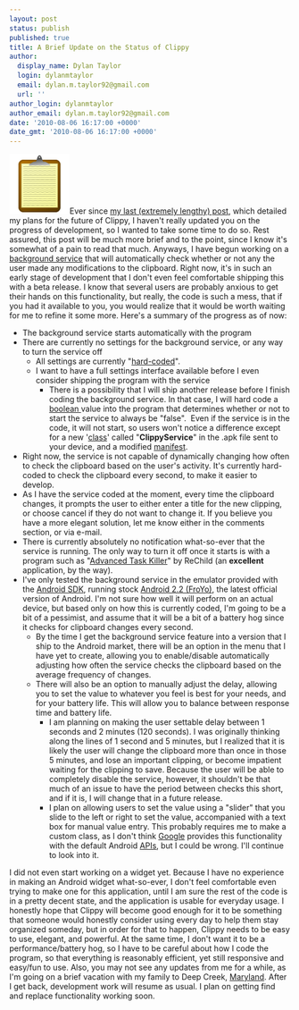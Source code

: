 ```yaml
---
layout: post
status: publish
published: true
title: A Brief Update on the Status of Clippy
author:
  display_name: Dylan Taylor
  login: dylanmtaylor
  email: dylan.m.taylor92@gmail.com
  url: ''
author_login: dylanmtaylor
author_email: dylan.m.taylor92@gmail.com
date: '2010-08-06 16:17:00 +0000'
date_gmt: '2010-08-06 16:17:00 +0000'
---
```

<p><a href="/images/blog/2010/12/clippy-logo1.png"><img class="alignleft size-thumbnail wp-image-123" title="Clippy Logo" src="/images/blog/2010/11/clippy-logo1.png" alt="" width="108" height="108" /></a>Ever since <a title="An Open Discussion About the Future of Clippy" href="/pages/blog/2010/08/05/an-open-discussion-about-the-future-of-clippy/">my last (extremely lengthy) post</a>, which detailed my plans for the future of Clippy, I haven't really updated you on the progress of development, so I wanted to take some time to do so. Rest assured, this post will be much more brief and to the point, since I know it's somewhat of a pain to read that much. Anyways, I have begun working on a <a title="Android Services" href="http://developer.android.com/reference/android/app/Service.html">background service</a> that will automatically check whether or not any the user made any modifications to the clipboard. Right now, it's in such an early stage of development that I don't even feel comfortable shipping this with a beta release. I know that several users are probably anxious to get their hands on this functionality, but really, the code is such a mess, that if you had it available to you, you would realize that it would be worth waiting for me to refine it some more. Here's a summary of the progress as of now:</p>
<ul>
<li>The background service starts automatically with the program</li>
<li>There are currently no settings for the background service, or any way to turn the service off
<ul>
<li>All settings are currently "<a title="Hard coding article on Wikipedia" href="http://developer.android.com/reference/android/app/Service.html">hard-coded</a>".</li>
<li>I want to have a full settings interface available before I even consider shipping the program with the service
<ul>
<li>There is a possibility that I will ship another release before I finish coding the background service. In that case, I will hard code a <a title="boolean data type" href="http://en.wikipedia.org/wiki/Boolean_data_type">boolean </a>value into the program that determines whether or not to start the service to always be "false".  Even if the service is in the code, it will not start, so users won't notice a difference except for a new '<a title="Class in Programming" href="http://en.wikipedia.org/wiki/Class_%28computer_science%29">class</a>' called "<strong>ClippyService</strong>" in the .apk file sent to your device, and a modified <a title="Android Manifest File" href="http://developer.android.com/guide/topics/manifest/manifest-intro.html">manifest</a>.</li>
</ul>
</li>
</ul>
</li>
<li>Right now, the service is not capable of dynamically changing how often to check the clipboard based on the user's activity. It's currently hard-coded to check the clipboard every second, to make it easier to develop.</li>
<li>As I have the service coded at the moment, every time the clipboard changes, it prompts the user to either enter a title for the new clipping, or choose cancel if they do not want to change it. If you believe you have a more elegant solution, let me know either in the comments section, or via e-mail.</li>
<li>There is currently absolutely no notification what-so-ever that the service is running. The only way to turn it off once it starts is with a program such as "<a title="Advanced Task Killer" href="http://rechild.mobi/">Advanced Task Killer</a>" by ReChild (an <strong>excellent</strong> application, by the way).</li>
<li>I've only tested the background service in the emulator provided with the <a class="zem_slink" title="Android" rel="homepage" href="http://code.google.com/android/">Android SDK</a>, running stock <a title="Android 2.2" href="http://developer.android.com/sdk/android-2.2-highlights.html">Android 2.2 (FroYo)</a>, the latest official version of Android. I'm not sure how well it will perform on an actual device, but based only on how this is currently coded, I'm going to be a bit of a pessimist, and assume that it will be a bit of a battery hog since it checks for clipboard changes every second.
<ul>
<li>By the time I get the background service feature into a version that I ship to the Android market, there will be an option in the menu that I have yet to create, allowing you to enable/disable automatically adjusting how often the service checks the clipboard based on the average frequency of changes.</li>
<li>There will also be an option to manually adjust the delay, allowing you to set the value to whatever you feel is best for your needs, and for your battery life. This will allow you to balance between response time and battery life.
<ul>
<li>I am planning on making the user settable delay between 1 seconds and 2 minutes (120 seconds). I was originally thinking along the lines of 1 second and 5 minutes, but I realized that it is likely the user will change the clipboard more than once in those 5 minutes, and lose an important clipping, or become impatient waiting for the clipping to save. Because the user will be able to completely disable the service, however, it shouldn't be that much of an issue to have the period between checks this short, and if it is, I will change that in a future release.</li>
<li>I plan on allowing users to set the value using a "slider" that you slide to the left or right to set the value, accompanied with a text box for manual value entry. This probably requires me to make a custom class, as I don't think <a class="zem_slink" title="Google" rel="homepage" href="http://google.com">Google</a> provides this functionality with the default Android <a class="zem_slink" title="Application programming interface" rel="wikipedia" href="http://en.wikipedia.org/wiki/Application_programming_interface">APIs</a>, but I could be wrong. I'll continue to look into it.</li>
</ul>
</li>
</ul>
</li>
</ul>
<p>I did not even start working on a widget yet. Because I have no experience in making an Android widget what-so-ever, I don't feel comfortable even trying to make one for this application, until I am sure the rest of the code is in a pretty decent state, and the application is usable for everyday usage. I honestly hope that Clippy will become good enough for it to be something that someone would honestly consider using every day to help them stay organized someday, but in order for that to happen, Clippy needs to be easy to use, elegant, and powerful. At the same time, I don't want it to be a performance/battery hog, so I have to be careful about how I code the program, so that everything is reasonably efficient, yet still responsive and easy/fun to use. Also, you may not see any updates from me for a while, as I'm going on a brief vacation with my family to Deep Creek, <a class="zem_slink" title="Maryland" rel="geolocation" href="http://maps.google.com/maps?ll=39.0,-76.7&amp;spn=3.0,3.0&amp;q=39.0,-76.7%20%28Maryland%29&amp;t=h">Maryland</a>. After I get back, development work will resume as usual. I plan on getting find and replace functionality working soon.</p>
